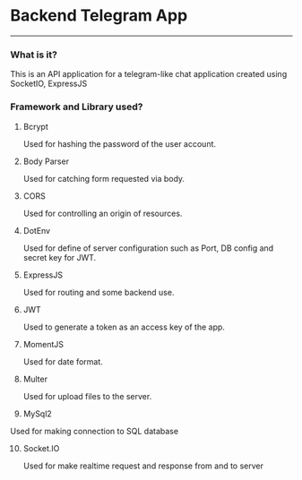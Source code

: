 # Backend Telegram App
---
### What is it?
This is an API application for a telegram-like chat application created using SocketIO, ExpressJS

### Framework and Library used?
1. Bcrypt
   
   Used for hashing the password of the user account.

2. Body Parser
   
   Used for catching form requested via body.

   
3. CORS
   
   Used for controlling an origin of resources.

4. DotEnv
   
   Used for define of server configuration such as Port, DB config and secret key for JWT.

5. ExpressJS
   
   Used for routing and some backend use.

6. JWT
   
   Used to generate a token as an access key of the app.
7. MomentJS
   
   Used for date format.

8. Multer
   
   Used for upload files to the server.
   
9.  MySql2
   
   Used for making connection to SQL database

10. Socket.IO
   
    Used for make realtime request and response from and to server
